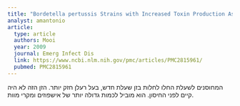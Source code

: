 ```yaml
---
title: "Bordetella pertussis Strains with Increased Toxin Production Associated with Pertussis Resurgence"
analyst: amantonio
article:
  type: article
  authors: Mooi
  year: 2009
  journal: Emerg Infect Dis
  link: https://www.ncbi.nlm.nih.gov/pmc/articles/PMC2815961/
  pubmed: PMC2815961
---
```


המחוסנים לשעלת החלו לחלות בזן שעלת חדש, בעל רעלן חזק יותר. הזן הזה לא היה קיים לפני החיסון. הוא מוביל לכמות גדולה יותר של אישפוזים ומקרי מוות.
